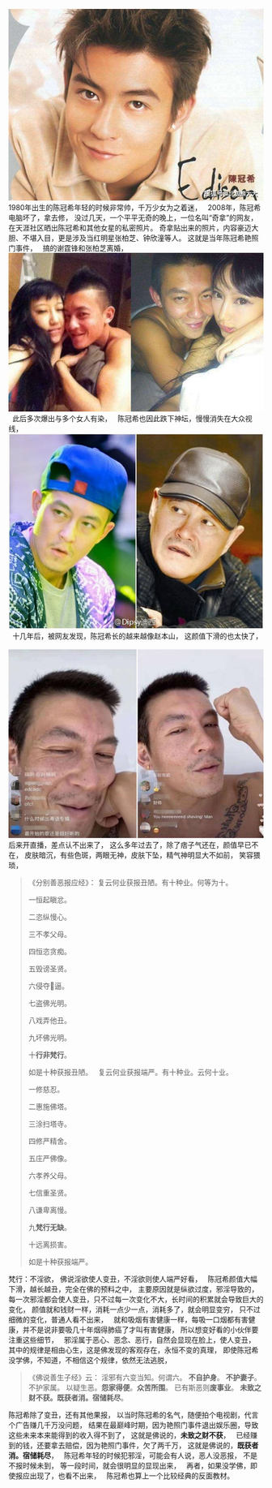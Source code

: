 ![](images/1bcc9750f7b43b0e98edbf1c4f5b3100.jpeg)
1980年出生的陈冠希年轻的时候非常帅，千万少女为之着迷，
&nbsp;
2008年，陈冠希电脑坏了，拿去修，
没过几天，一个平平无奇的晚上，一位名叫“奇拿”的网友，在天涯社区晒出陈冠希和其他女星的私密照片。
奇拿贴出来的照片，内容豪迈大胆、不堪入目，更是涉及当红明星张柏芝、钟欣潼等人。
这就是当年陈冠希艳照门事件，
&nbsp;
搞的谢霆锋和张柏芝离婚，
&nbsp;
![](images/0432d313995f894d992def8eab621c7c.jpeg)
&nbsp;
此后多次爆出与多个女人有染，
&nbsp;
陈冠希也因此跌下神坛，慢慢消失在大众视线，
&nbsp;
![](images/ed07ec4866bc62b0c3d5ad82fa407898.jpeg)
&nbsp;
十几年后，被网友发现，陈冠希长的越来越像赵本山，
这颜值下滑的也太快了，
&nbsp;
![](images/a72a81e40ffd153dda1d069250d11af0.jpeg)
后来开直播，差点认不出来了，
这么多年过去了，除了痞子气还在，颜值早已不在，
皮肤暗沉，有些色斑，两眼无神，皮肤下坠，精气神明显大不如前，
笑容猥琐，
&nbsp;
> 《分别善恶报应经》：
> 复云何业获报丑陋。有十种业。何等为十。
> 
> 一恒起瞋忿。
> 
> 二恣纵慢心。
> 
> 三不孝父母。
> 
> 四恒恣贪痴。
> 
> 五毁谤圣贤。
> 
> 六侵夺𣣋逼。
> 
> 七盗佛光明。
> 
> 八戏弄他丑。
> 
> 九坏佛光明。
> 
> 十**行非梵行**。
> 
> 如是十种获报丑陋。
> &nbsp;
> 复云何业获报端严。有十种业。云何十业。
> 
> 一修慈忍。
> 
> 二惠施佛塔。
> 
> 三涂扫塔寺。
> 
> 四修严精舍。
> 
> 五庄严佛像。
> 
> 六孝养父母。
> 
> 七信重圣贤。
> 
> 八谦卑离慢。
> 
> 九**梵行无缺**。
> 
> 十远离损害。
> 
> 如是十种获报端严。

梵行：不淫欲，
佛说淫欲使人变丑，不淫欲则使人端严好看，
&nbsp;
陈冠希颜值大幅下滑，越长越丑，完全在佛的预料之中，
主要原因就是纵欲过度，邪淫导致的，
&nbsp;
每一次邪淫都会使人变丑，只不过每一次变化不大，长时间的积累就会导致巨大的变化，
颜值就和钱财一样，消耗一点少一点，消耗多了，就会明显变穷，
只不过细微的变化，普通人看不出来，
&nbsp;
就和吸烟有害健康一样，每吸一口烟都有害健康，并不是说非要吸几十年烟得肺癌了才叫有害健康，
所以想变好看的小伙伴要注重这些细节，
&nbsp;
邪淫属于恶心、恶念、恶行，自然会显现在脸上，使人变丑，
&nbsp;
其中的规律是相由心生，这是佛发现的客观存在，永恒不变的真理，
即使陈冠希没学佛，不知道，不相信这个规律，依然无法逃脱，

> 《佛说善生子经》云： 
> 淫邪有六变当知。何谓六。
>**不自护身**。
>**不护妻子**。
> 不护家属。
> 以疑生恶。**怨家得便**。**众苦所围**。
> 已有斯恶则**废事业**。
> **未致之财不获。既获者消。宿储耗尽**。

陈冠希除了变丑，还有其他果报，
以当时陈冠希的名气，随便拍个电视剧，代言个广告赚几千万没问题，
结果在最巅峰时期，因为艳照门事件退出娱乐圈，导致这些未来本来能得到的收入得不到了，
这就是佛说的，**未致之财不获**，
&nbsp;
已经赚到的钱，还要拿去赔偿，因为艳照门事件，欠了两千万，
这就是佛说的，**既获者消。宿储耗尽**，
&nbsp;
陈冠希年轻的时候犯邪淫，可能会有人说，恶人没恶报，
不是不报时候未到，
等一段时间，就会很明显的显现出来，
&nbsp;
再者，如果没学佛，即使报应出现了，也看不出来，
&nbsp;
陈冠希也算上一个比较经典的反面教材。